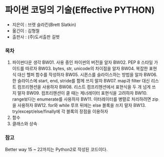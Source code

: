 # 파이썬 코딩의 기술(Effective PYTHON)
- 지은이 : 브렛 슬라킨(Brett Slatkin)
- 옮긴이 : 김형철
- 출판사 : (주)도서출판 길벗

### 목차
1. 파이썬다운 생각
   BW01. 사용 중인 파이썬의 버전을 알자
   BW02. PEP 8 스타일 가이드를 따르자
   BW03. bytes, str, unicode의 차이점을 알자
   BW04. 복잡한 표현식 대신 헬퍼 함수를 작성하자
   BW05. 시퀸스를 슬라이스하는 방법을 알자
   BW06. 한 슬라이스에 start, end, stride를 함께 쓰지 말자
   BW07. map과 filter 대신 리스트 컴프리헨션을 사용하자
   BW08. 리스트 컴프리헨션에서 표현식을 두 개 넘게 쓰지 말자
   BW09. 컴프리헨션이 클 때는 제너레이터 표현식을 고려하자
   BW10. range보다는 enumerate를 사용하자
   BW11. 이터레이터를 병렬로 처리하려면 zip을 사용하자
   BW12. for와 while 루프 뒤에는 else 블록을 쓰지 말자
   BW13. try/except/else/finally에 각 블록의 장점을 이용하자
2. 함수
3. 클래스와 상속

### 참고
Better way 15 ~ 22까지는 Python2로 작성된 코드이다.
